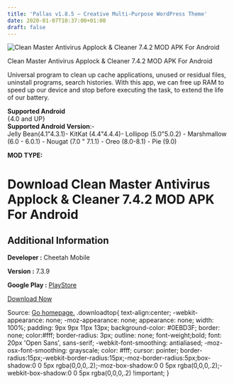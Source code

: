 ```yaml
---
title: 'Pallas v1.8.5 – Creative Multi-Purpose WordPress Theme'
date: 2020-01-07T10:37:00+01:00
draft: false
---
```


![Clean Master Antivirus Applock & Cleaner 7.4.2 MOD APK For Android](https://i1.wp.com/apkhome.net/wp-content/uploads/2020/01/Clean-Master-Antivirus-Applock-Cleaner-7.4.2-MOD.png "Clean Master Antivirus Applock & Cleaner 7.4.2 MOD APK For Android")

  

Clean Master Antivirus Applock & Cleaner 7.4.2 MOD APK For Android

Universal program to clean up cache applications, unused or residual files, uninstall programs, search histories. With this app, we can free up RAM to speed up our device and stop before executing the task, to extend the life of our battery.

**Supported Android**  
{4.0 and UP}  
**Supported Android Version**:-  
Jelly Bean(4.1"4.3.1)- KitKat (4.4"4.4.4)- Lollipop (5.0"5.0.2) - Marshmallow (6.0 - 6.0.1) - Nougat (7.0 " 7.1.1) - Oreo (8.0-8.1) - Pie (9.0)

**MOD TYPE:**

Download Clean Master Antivirus Applock & Cleaner 7.4.2 MOD APK For Android
===========================================================================

Additional Information
----------------------

**Developer :** Cheetah Mobile

**Version :** 7.3.9

**Google Play :** [PlayStore](https://play.google.com/store/apps/details?id=com.cleanmaster.mguard&hl=ru)

  

[Download Now](https://store4app.co/post/clean-master-antivirus-applock-amp-cleaner-7-4-2-mod-apk-for-android_1578389770)

  
Source: [Go homepage.](https://store4app.co/post/clean-master-antivirus-applock-amp-cleaner-7-4-2-mod-apk-for-android_1578389770) .downloadtop{ text-align:center; -webkit-appearance: none; -moz-appearance: none; appearance: none; width: 100%; padding: 9px 9px 11px 13px; background-color: #0EBD3F; border: none; color:#fff; border-radius: 3px; outline: none; font-weight;bold; font: 20px 'Open Sans', sans-serif; -webkit-font-smoothing: antialiased; -moz-osx-font-smoothing: grayscale; color: #fff; cursor: pointer; border-radius:15px;-webkit-border-radius:15px;-moz-border-radius:5px;box-shadow:0 0 5px rgba(0,0,0,.2);-moz-box-shadow:0 0 5px rgba(0,0,0,.2);-webkit-box-shadow:0 0 5px rgba(0,0,0,.2) !important; }